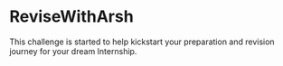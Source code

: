# ReviseWithArsh
This challenge is started to help kickstart your preparation and revision journey for your dream Internship.
